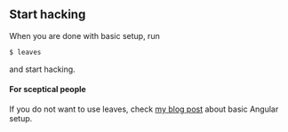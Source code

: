 ## Start hacking

When you are done with basic setup, run

```sh
$ leaves
```

and start hacking.

#### For sceptical people

If you do not want to use leaves, check [my blog post](http://tuvistavie.com/posts/11-getting-started-angularjs) about basic Angular setup.
